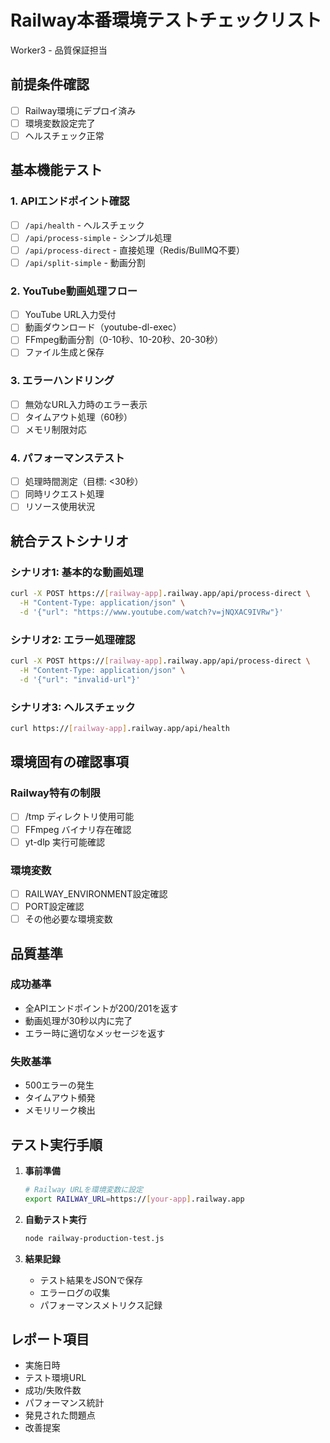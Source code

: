 # Railway本番環境テストチェックリスト
Worker3 - 品質保証担当

## 前提条件確認
- [ ] Railway環境にデプロイ済み
- [ ] 環境変数設定完了
- [ ] ヘルスチェック正常

## 基本機能テスト

### 1. APIエンドポイント確認
- [ ] `/api/health` - ヘルスチェック
- [ ] `/api/process-simple` - シンプル処理
- [ ] `/api/process-direct` - 直接処理（Redis/BullMQ不要）
- [ ] `/api/split-simple` - 動画分割

### 2. YouTube動画処理フロー
- [ ] YouTube URL入力受付
- [ ] 動画ダウンロード（youtube-dl-exec）
- [ ] FFmpeg動画分割（0-10秒、10-20秒、20-30秒）
- [ ] ファイル生成と保存

### 3. エラーハンドリング
- [ ] 無効なURL入力時のエラー表示
- [ ] タイムアウト処理（60秒）
- [ ] メモリ制限対応

### 4. パフォーマンステスト
- [ ] 処理時間測定（目標: <30秒）
- [ ] 同時リクエスト処理
- [ ] リソース使用状況

## 統合テストシナリオ

### シナリオ1: 基本的な動画処理
```bash
curl -X POST https://[railway-app].railway.app/api/process-direct \
  -H "Content-Type: application/json" \
  -d '{"url": "https://www.youtube.com/watch?v=jNQXAC9IVRw"}'
```

### シナリオ2: エラー処理確認
```bash
curl -X POST https://[railway-app].railway.app/api/process-direct \
  -H "Content-Type: application/json" \
  -d '{"url": "invalid-url"}'
```

### シナリオ3: ヘルスチェック
```bash
curl https://[railway-app].railway.app/api/health
```

## 環境固有の確認事項

### Railway特有の制限
- [ ] /tmp ディレクトリ使用可能
- [ ] FFmpeg バイナリ存在確認
- [ ] yt-dlp 実行可能確認

### 環境変数
- [ ] RAILWAY_ENVIRONMENT設定確認
- [ ] PORT設定確認
- [ ] その他必要な環境変数

## 品質基準

### 成功基準
- 全APIエンドポイントが200/201を返す
- 動画処理が30秒以内に完了
- エラー時に適切なメッセージを返す

### 失敗基準
- 500エラーの発生
- タイムアウト頻発
- メモリリーク検出

## テスト実行手順

1. **事前準備**
   ```bash
   # Railway URLを環境変数に設定
   export RAILWAY_URL=https://[your-app].railway.app
   ```

2. **自動テスト実行**
   ```bash
   node railway-production-test.js
   ```

3. **結果記録**
   - テスト結果をJSONで保存
   - エラーログの収集
   - パフォーマンスメトリクス記録

## レポート項目
- 実施日時
- テスト環境URL
- 成功/失敗件数
- パフォーマンス統計
- 発見された問題点
- 改善提案